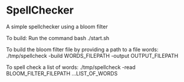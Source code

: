 # SpellChecker
A simple spellchecker using a bloom filter

To build:
Run the command bash ./start.sh

To build the bloom filter file by providing a path to a file words:
./tmp/spellcheck -build WORDS_FILEPATH -output OUTPUT_FILEPATH

To spell check a list of words:
./tmp/spellcheck -read BLOOM_FILTER_FILEPATH ...LIST_OF_WORDS